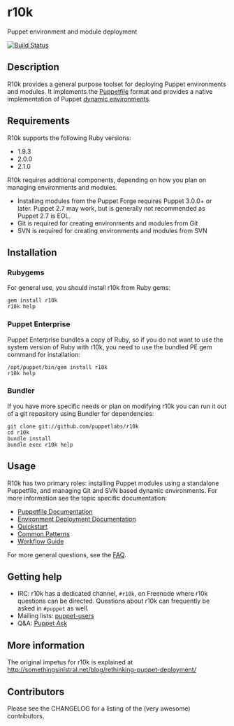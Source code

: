 r10k
====

Puppet environment and module deployment

[![Build Status](https://travis-ci.org/puppetlabs/r10k.png?branch=master)](https://travis-ci.org/puppetlabs/r10k)

Description
-----------

[workflow]: http://puppetlabs.com/blog/git-workflow-and-puppet-environments/

R10k provides a general purpose toolset for deploying Puppet environments and
modules. It implements the [Puppetfile](doc/puppetfile.mkd) format and provides a native
implementation of Puppet [dynamic environments][workflow].

Requirements
------------

R10k supports the following Ruby versions:

  - 1.9.3
  - 2.0.0
  - 2.1.0

R10k requires additional components, depending on how you plan on managing
environments and modules.

  - Installing modules from the Puppet Forge requires Puppet 3.0.0+ or later.
  Puppet 2.7 may work, but is generally not recommended as Puppet 2.7 is EOL.
  - Git is required for creating environments and modules from Git
  - SVN is required for creating environments and modules from SVN

Installation
------------

### Rubygems

For general use, you should install r10k from Ruby gems:

    gem install r10k
    r10k help

### Puppet Enterprise

Puppet Enterprise bundles a copy of Ruby, so if you do not want to use the
system version of Ruby with r10k, you need to use the bundled PE gem command for
installation:

    /opt/puppet/bin/gem install r10k
    r10k help

### Bundler

If you have more specific needs or plan on modifying r10k you can run it out of
a git repository using Bundler for dependencies:

    git clone git://github.com/puppetlabs/r10k
    cd r10k
    bundle install
    bundle exec r10k help

Usage
-----

R10k has two primary roles: installing Puppet modules using a standalone
Puppetfile, and managing Git and SVN based dynamic environments. For more
information see the topic specific documentation:

  * [Puppetfile Documentation](doc/puppetfile.mkd)
  * [Environment Deployment Documentation](doc/dynamic-environments.mkd)
  * [Quickstart](doc/dynamic-environments/quickstart.mkd)
  * [Common Patterns](doc/common-patterns.mkd)
  * [Workflow Guide](doc/dynamic-environments/workflow-guide.mkd)

For more general questions, see the [FAQ](doc/faq.mkd).

Getting help
------------

  * IRC: r10k has a dedicated channel, `#r10k`, on Freenode where r10k questions
  can be directed. Questions about r10k can frequently be asked in `#puppet` as well.
  * Mailing lists: [puppet-users](https://groups.google.com/forum/#!forum/puppet-users)
  * Q&A: [Puppet Ask](https://ask.puppetlabs.com/questions/)


More information
----------------

The original impetus for r10k is explained at http://somethingsinistral.net/blog/rethinking-puppet-deployment/

Contributors
------------

Please see the CHANGELOG for a listing of the (very awesome) contributors.
